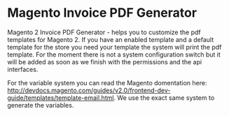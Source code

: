 # Magento Invoice PDF Generator
Magento 2 Invoice PDF Generator -  helps you to customize the pdf templates for Magento 2. 
If you have an enabled template and a default template for the store you need your template the system will print the pdf template. For the moment there is not a system configuration switch but it will be added as soon as we finish with the permissions and the api interfaces.

For the variable system you can read the Magento domentation here: http://devdocs.magento.com/guides/v2.0/frontend-dev-guide/templates/template-email.html. We use the exact same system to generate the variables.
